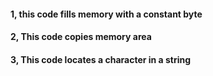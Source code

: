 #### 1, this code fills memory with a constant byte
#### 2, This code copies memory area
#### 3, This code locates a character in a string
